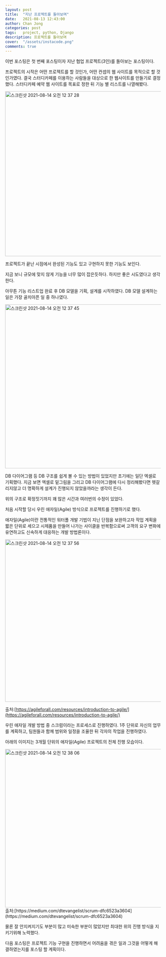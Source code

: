 ```yaml
---
layout: post
title:  "지난 프로젝트를 돌아보며"
date:   2021-08-13 12:43:00
author: Chan Jong
categories: post
tags:	project, python, Django
description: 프로젝트를 돌아보며
cover:  "/assets/instacode.png"
comments: true
---
```

이번 포스팅은 첫 번째 포스팅이자 지난 협업 프로젝트(3인)를 돌아보는 포스팅이다.

프로젝트의 시작은 어떤 프로젝트를 할 것인가, 어떤 컨셉의 웹 사이트를 목적으로 할 것인가였다. 결국 스터디카페를 이용하는 사람들을 대상으로 한 웹사이트를 만들기로 결정했다. 스터디카페 예약 웹 사이트를 목표로 정한 뒤 기능 별 리스트를 나열해봤다.

<img width="534" alt="스크린샷 2021-08-14 오전 12 37 28" src="https://user-images.githubusercontent.com/77820288/129384019-84aebf5e-74a6-41d1-9f5c-cde8129721d5.png">

프로젝트가 끝난 시점에서 완성된 기능도 있고 구현하지 못한 기능도 보인다.

지금 보니 규모에 맞지 않게 기능을 너무 많이 잡은듯하다. 하지만 좋은 시도였다고 생각한다.

아무튼 기능 리스트업 완료 후 DB 모델을 기획, 설계를 시작하였다. DB 모델 설계하는 일은 가장 골치아픈 일 중 하나였다.

<img width="531" alt="스크린샷 2021-08-14 오전 12 37 45" src="https://user-images.githubusercontent.com/77820288/129384090-6bcdb831-ecc3-46dc-ba0a-710165f9c4e2.png">


DB 다이어그램 등 DB 구조를 쉽게 볼 수 있는 방법이 있었지만 초기에는 일단 엑셀로 기획했다. 지금 보면 엑셀로 밑그림을 그리고 DB 다이어그램에 다시 정리해봤다면 헷갈리지않고 더 명확하게 설계가 진행되지 않았을까라는 생각이 든다.

위의 구조로 확정짓기까지 꽤 많은 시간과 여러번의 수정이 있었다.

처음 시작할 당시 우린 애자일(Agile) 방식으로 프로젝트를 진행하기로 했다.

애자일(Agile)이란 전통적인 워터폴 개발 기법이 지닌 단점을 보완하고자 작업 계획을 짧은 단위로 세으고 시제품을 만들어 나가는 사이클을 반복함으로써 고객의 요구 변화에 유연하고도 신속하게 대응하는 개발 방법론이다.

<img width="526" alt="스크린샷 2021-08-14 오전 12 37 56" src="https://user-images.githubusercontent.com/77820288/129384166-0b20f7e5-b3ca-4844-8ae9-dc0d99ea1fc8.png">

출처:[https://agileforall.com/resources/introduction-to-agile/](https://agileforall.com/resources/introduction-to-agile/)

우린 애자일 개발 방법 중 스크럼이라는 프로세스로 진행하였다. 1주 단위로 자신의 업무를 계획하고, 팀원들과 함께 범위와 일정을 조율한 뒤 각자의 작업을 진행하였다.

아래의 이미지는 3개월 단위의 애자일(Agile) 프로젝트의 전체 진행 모습이다.

<img width="513" alt="스크린샷 2021-08-14 오전 12 38 06" src="https://user-images.githubusercontent.com/77820288/129384219-78a65470-2ab9-4804-8282-f9aadaffc2e5.png">
출처:[https://medium.com/dtevangelist/scrum-dfc6523a3604](https://medium.com/dtevangelist/scrum-dfc6523a3604)

물론 잘 안지켜지기도 부분이 많고 미숙한 부분이 많았지만 최대한 위의 진행 방식을 지키기위해 노력했다.

다음 포스팅은 프로젝트 기능 구현을 진행하면서 어려움을 겪은 일과 그것을 어떻게 해결하였는지를 포스팅 할 계획이다.